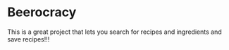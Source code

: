 # Beerocracy

This is a great project that lets you search for recipes and ingredients and save recipes!!!
